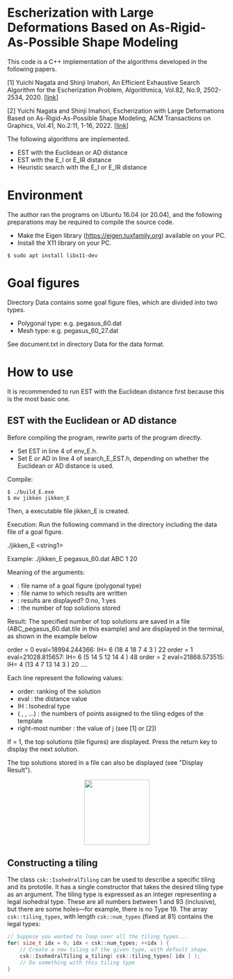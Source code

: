 # Escherization with Large Deformations Based on As-Rigid-As-Possible Shape Modeling
This code is a C++ implementation of the algorithms developed in the following papers. 

[1] Yuichi Nagata and Shinji Imahori, An Efficient Exhaustive Search Algorithm for the Escherization Problem, Algorithmica, Vol.82, No.9, 2502-2534, 2020. [[link]](https://link.springer.com/article/10.1007/s00453-020-00695-6)

[2] Yuichi Nagata and Shinji Imahori, Escherization with Large Deformations Based on As-Rigid-As-Possible Shape Modeling, ACM Transactions on Graphics, Vol.41, No.2:11, 1-16, 2022. [[link]](https://dl.acm.org/doi/full/10.1145/3487017)

The following algorithms are implemented.
- EST with the Euclidean or AD distance 
- EST with the E_I or E_IR distance 
- Heuristic search with the E_I or E_IR distance 

# Environment
The author ran the programs on Ubuntu 16.04 (or 20.04), and the following preparations may be required to compile the source code. 
- Make the Eigen library (https://eigen.tuxfamily.org) available on your PC. 
- Install the X11 library on your PC. 
```
$ sudo apt install libx11-dev 
```

# Goal figures
Directory Data contains some goal figure files, which are divided into two types. 
- Polygonal type: e.g. pegasus_60.dat 
- Mesh type: e.g. pegasus_60_27.dat 

See document.txt in directory Data for the data format.  

# How to use 
It is recommended to run EST with the Euclidean distance first because this is the most basic one. 

## EST with the Euclidean or AD distance 
Before compiling the program, rewrite parts of the program directly. 
- Set EST in line 4 of env_E.h.
- Set E or AD in line 4 of search_E_EST.h, depending on whether the Euclidean or AD distance is used.  

Compile: 
```
$ ./build_E.exe
$ mv jikken jikken_E
```
Then, a executable file jikken_E is created.

Execution: 
Run the following command in the directory including the data file of a goal figure. 

  ./jikken_E \<string1\> <string2> <integer1> <integer2>

  Example: ./jikken_E pegasus_60.dat ABC 1 20

  Meaning of the arguments:
   - <string1> : file name of a goal figure (polygonal type)
   - <string2> : file name to which results are written
   - <integer1> : results are displayed?  0:no, 1:yes
   - <integer2> : the number of top solutions stored

Result: 
The specified number of top solutions are saved in a file (ABC_pegasus_60.dat.tile in this example) and are displayed in the terminal, as shown in the example below 

order =  0 eval=18994.244366: IH= 6 (18 4 18 7 4 3 ) 22
order =  1 eval=21028.815657: IH= 6 (5 14 5 12 14 4 ) 48
order =  2 eval=21868.573515: IH= 4 (13 4 7 13 14 3 ) 20
....

Each line represent the following values:
- order: ranking of the solution
- eval : the distance value
- IH   : Isohedral type
- ( , , ...) : the numbers of points assigned to the tiling edges of the template
- right-most number : the value of j (see [1] or [2])

If <integer1> = 1, the top solutions (tile figures) are displayed. Press the return key to display the next solution. 

The top solutions stored in a file can also be displayed (see "Display Result"). 

<p align="center"><img src="images/params.png" height=150/></p>

## Constructing a tiling

The class `csk::IsohedralTiling` can be used to describe a specific tiling and its prototile.  It has a single constructor that takes the desired tiling type as an argument.  The tiling type is expressed as an integer representing a legal isohedral type.  These are all numbers between 1 and 93 (inclusive), but there are some holes—for example, there is no Type 19.  The array `csk::tiling_types`, with length `csk::num_types` (fixed at 81) contains the legal types:

```C++
// Suppose you wanted to loop over all the tiling types...
for( size_t idx = 0; idx < csk::num_types; ++idx ) {
    // Create a new tiling of the given type, with default shape.
    csk::IsohedralTiling a_tiling( csk::tiling_types[ idx ] );
    // Do something with this tiling type
}
```
